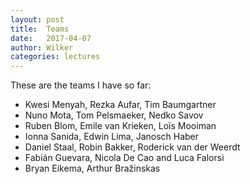 ```yaml
---
layout: post
title:  Teams
date:   2017-04-07
author: Wilker
categories: lectures
---
```


These are the teams I have so far:

* Kwesi Menyah, Rezka Aufar, Tim Baumgartner
* Nuno Mota, Tom Pelsmaeker, Nedko Savov
* Ruben Blom, Emile van Krieken, Loïs Mooiman
* Ionna Sanida, Edwin Lima,  Janosch Haber
* Daniel Staal, Robin Bakker, Roderick van der Weerdt
* Fabián Guevara, Nicola De Cao and Luca Falorsi
* Bryan Eikema, Arthur Bražinskas
